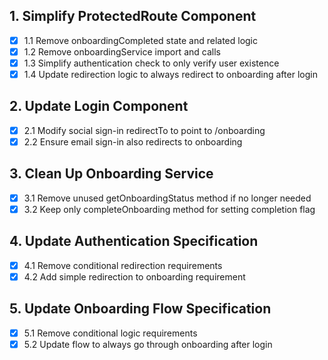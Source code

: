 ## 1. Simplify ProtectedRoute Component
- [x] 1.1 Remove onboardingCompleted state and related logic
- [x] 1.2 Remove onboardingService import and calls
- [x] 1.3 Simplify authentication check to only verify user existence
- [x] 1.4 Update redirection logic to always redirect to onboarding after login

## 2. Update Login Component
- [x] 2.1 Modify social sign-in redirectTo to point to /onboarding
- [x] 2.2 Ensure email sign-in also redirects to onboarding

## 3. Clean Up Onboarding Service
- [x] 3.1 Remove unused getOnboardingStatus method if no longer needed
- [x] 3.2 Keep only completeOnboarding method for setting completion flag

## 4. Update Authentication Specification
- [x] 4.1 Remove conditional redirection requirements
- [x] 4.2 Add simple redirection to onboarding requirement

## 5. Update Onboarding Flow Specification  
- [x] 5.1 Remove conditional logic requirements
- [x] 5.2 Update flow to always go through onboarding after login